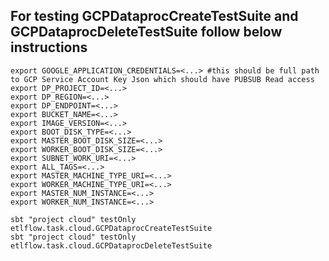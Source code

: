 ## For testing GCPDataprocCreateTestSuite and GCPDataprocDeleteTestSuite follow below instructions
	export GOOGLE_APPLICATION_CREDENTIALS=<...> #this should be full path to GCP Service Account Key Json which should have PUBSUB Read access 
	export DP_PROJECT_ID=<...>
    export DP_REGION=<...>
    export DP_ENDPOINT=<...>
    export BUCKET_NAME=<...>
    export IMAGE_VERSION=<...>
    export BOOT_DISK_TYPE=<...>
    export MASTER_BOOT_DISK_SIZE=<...>
    export WORKER_BOOT_DISK_SIZE=<...>
    export SUBNET_WORK_URI=<...>
    export ALL_TAGS=<...>
    export MASTER_MACHINE_TYPE_URI=<...>
    export WORKER_MACHINE_TYPE_URI=<...>
    export MASTER_NUM_INSTANCE=<...>
    export WORKER_NUM_INSTANCE=<...>
	
	sbt "project cloud" testOnly etlflow.task.cloud.GCPDataprocCreateTestSuite
	sbt "project cloud" testOnly etlflow.task.cloud.GCPDataprocDeleteTestSuite